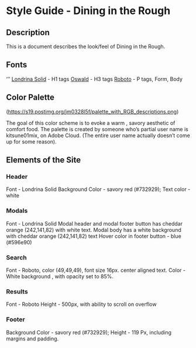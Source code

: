 # Style Guide - Dining in the Rough

## Description

This is a document describes the look/feel of Dining in the Rough. 
## Fonts
‘’’
[Londrina Solid](https://fonts.google.com/specimen/Londrina+Solid) - H1 tags
[Oswald](https://fonts.google.com/specimen/Oswald) - H3 tags
[Roboto](https://fonts.google.com/specimen/Roboto) - P tags, Form, Body

## Color Palette

(https://s19.postimg.org/jm0328l5f/palette_with_RGB_descriptions.png)

The goal of this color scheme is to evoke a warm , savory aesthetic of comfort food.  The palette is created by someone who’s partial user name is kitsune01mix, on Adobe Cloud. (The entire user name actually doesn’t come up for some reason).

## Elements of the Site


### Header
Font - Londrina Solid
Background Color - savory red (#732929);
Text color - white

### Modals
Font - Londrina Solid
Modal header and modal footer button has cheddar orange (242,141,82) with white text.
Modal body has a white background with cheddar orange (242,141,82) text
Hover color in footer button - blue (#596e90)

### Search 
Font - Roboto, color (49,49,49), font size 16px. center aligned text. 
Color - White background , with opacity set to 85%.

### Results
Font - Roboto
Height - 500px, with ability to scroll on overflow

### Footer
Background Color - savory red (#732929);
Height - 119 Px, including margins and padding. 
